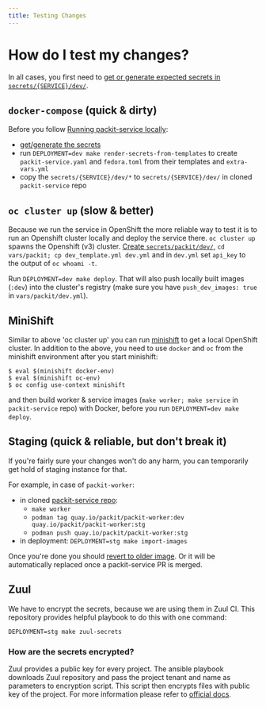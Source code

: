 ```yaml
---
title: Testing Changes
---
```


# How do I test my changes?

In all cases, you first need to [get or generate expected secrets in `secrets/{SERVICE}/dev/`](../secrets/README.md#running-a-servicebot-locally).

## `docker-compose` (quick & dirty)

Before you follow [Running packit-service locally](https://github.com/packit/packit-service/blob/main/CONTRIBUTING.md#running-packit-service-locally):

- [get/generate the secrets](../secrets/README.md#running-a-servicebot-locally)
- run `DEPLOYMENT=dev make render-secrets-from-templates` to create `packit-service.yaml` and `fedora.toml` from their templates and `extra-vars.yml`
- copy the `secrets/{SERVICE}/dev/*` to `secrets/{SERVICE}/dev/` in cloned `packit-service` repo

## `oc cluster up` (slow & better)

Because we run the service in OpenShift the more reliable way to test it
is to run an Openshift cluster locally and deploy the service there.
`oc cluster up` spawns the Openshift (v3) cluster.
[Create `secrets/packit/dev/`](../secrets/README.md#running-a-servicebot-locally),
`cd vars/packit; cp dev_template.yml dev.yml` and
in `dev.yml` set `api_key` to the output of `oc whoami -t`.

Run `DEPLOYMENT=dev make deploy`.
That will also push locally built images (`:dev`) into the cluster's registry
(make sure you have `push_dev_images: true` in `vars/packit/dev.yml`).

## MiniShift

Similar to above 'oc cluster up' you can run [minishift](https://www.okd.io/minishift/) to get
a local OpenShift cluster.
In addition to the above, you need to use `docker` and `oc`
from the minishift environment after you start minishift:

    $ eval $(minishift docker-env)
    $ eval $(minishift oc-env)
    $ oc config use-context minishift

and then build worker & service images (`make worker; make service` in `packit-service` repo)
with Docker, before you run `DEPLOYMENT=dev make deploy`.

## Staging (quick & reliable, but don't break it)

If you're fairly sure your changes won't do any harm,
you can temporarily get hold of staging instance for that.

For example, in case of `packit-worker`:

- in cloned [packit-service repo](https://github.com/packit/packit-service):
  - `make worker`
  - `podman tag quay.io/packit/packit-worker:dev quay.io/packit/packit-worker:stg`
  - `podman push quay.io/packit/packit-worker:stg`
- in deployment: `DEPLOYMENT=stg make import-images`

Once you're done you should [revert to older image](continuous-deployment.md#reverting-to-older-deploymentrevisionimage).
Or it will be automatically replaced once a packit-service PR is merged.

## Zuul

We have to encrypt the secrets, because we are using them in Zuul CI.
This repository provides helpful playbook to do this with one command:

    DEPLOYMENT=stg make zuul-secrets

### How are the secrets encrypted?

Zuul provides a public key for every project. The ansible playbook downloads Zuul repository and pass the project tenant and name as parameters to encryption script. This script then encrypts files with public key of the project.
For more information please refer to [official docs](https://ansible.softwarefactory-project.io/docs/user/zuul_user.html#create-a-secret-to-be-used-in-jobs).
